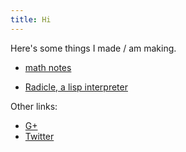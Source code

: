 ```yaml
---
title: Hi
---
```

Here's some things I made / am making.

 - [math notes](math_notes/)

 - [Radicle, a lisp interpreter](https://github.com/nham/radicle)



Other links:

 - [G+](https://plus.google.com/107239411748947572422/)
 - [Twitter](https://twitter.com/cryptomorphism)
